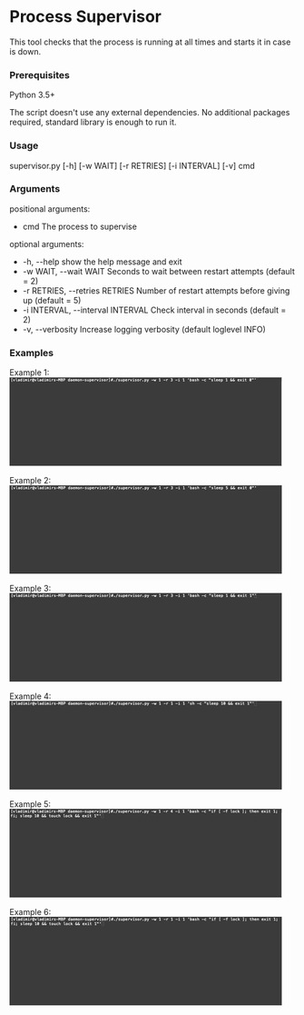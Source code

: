 # Process Supervisor
This tool checks that the process is running at all times and starts it in case is down.

### Prerequisites
Python 3.5+

The script doesn't use any external dependencies.
No additional packages required, standard library is enough to run it.

### Usage
supervisor.py [-h] [-w WAIT] [-r RETRIES] [-i INTERVAL] [-v] cmd

### Arguments

positional arguments:
-  cmd                   The process to supervise

optional arguments:
-  -h, --help                          show the help message and exit
-  -w WAIT, --wait WAIT                Seconds to wait between restart attempts (default = 2)
-  -r RETRIES, --retries RETRIES       Number of restart attempts before giving up (default = 5)
-  -i INTERVAL, --interval INTERVAL    Check interval in seconds (default = 2)
-  -v, --verbosity                     Increase logging verbosity (default loglevel INFO)

### Examples

Example 1:
![alt-text](https://raw.githubusercontent.com/vl-siedge/process-supervisor/master/examples/example-1.gif)

Example 2:
![alt-text](https://raw.githubusercontent.com/vl-siedge/process-supervisor/master/examples/example-2.gif)

Example 3:
![alt-text](https://raw.githubusercontent.com/vl-siedge/process-supervisor/master/examples/example-3.gif)

Example 4:
![alt-text](https://raw.githubusercontent.com/vl-siedge/process-supervisor/master/examples/example-4.gif)

Example 5:
![alt-text](https://raw.githubusercontent.com/vl-siedge/process-supervisor/master/examples/example-5.gif)

Example 6:
![alt-text](https://raw.githubusercontent.com/vl-siedge/process-supervisor/master/examples/example-6.gif)